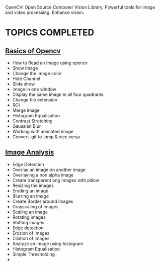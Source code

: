 OpenCV: Open Source Computer Vision Library. Powerful tools for image and video processing. Enhance vision.
# TOPICS COMPLETED
## [Basics of Opencv](https://github.com/Tanwar-12/OpenCV/tree/main/Basics%20of%20Image%20using%20OpenCV)
* How to Read an Image using opencv
* Show Image
* Change the image color
* Hide Channel
* Slide show
* Image in one window
* Display the same image in all four quadrants
* Change file extension
* ROI
* Merge image
* Histogram Equalisation
* Contrast Stretching
* Gaussian Blur
* Working with animated image
* Convert .gif to .bmp & vice versa 
## [Image Analysis ](https://github.com/Tanwar-12/OpenCV/tree/main/Image%20Analysis%20%26%20Processing)

* Edge Detection
* Overlay an image on another image
* Overlaying a non alpha image
* Create transparent png images with pillow
* Resizing the images
* Eroding an image
* Blurring an image
* Create Border around images
* Grayscaling of images
* Scaling an image
* Rotating images
* Shifting images
* Edge detection
* Erosion of images
* Dilation of images
* Analyze an image using histogram
* Histogram Equalisation
* Simple Thresholding
* 
